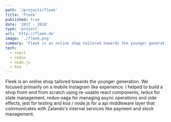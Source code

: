 ```yaml
---
path: '/projects/fleek'
title: 'Fleek'
published: true
date: '2017 - 2018'
type: 'project'
url: 'http://fleek.de'
image: './fleek.png'
summary: 'Fleek is an online shop tailored towards the younger generation. We focused primarily on a mobile Instagram like experience.'
tech:
  - react
  - redux
  - node.js
  - koa
---
```


Fleek is an online shop tailored towards the younger generation. We focused primarily on a mobile Instagram like experience.
I helped to build a shop front-end from scratch using re-usable react components, redux for state management, redux-saga for managing async operations and side effects, jest for testing and koa / node.js for a api middleware layer that communicates with
Zalando's internal services like payment and stock management.
